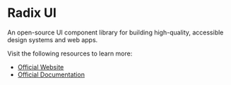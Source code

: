 # Radix UI

An open-source UI component library for building high-quality, accessible design systems and web apps.

Visit the following resources to learn more:

- [Official Website](https://www.radix-ui.com/)
- [Official Documentation](https://www.radix-ui.com/docs/primitives/overview/introduction)
